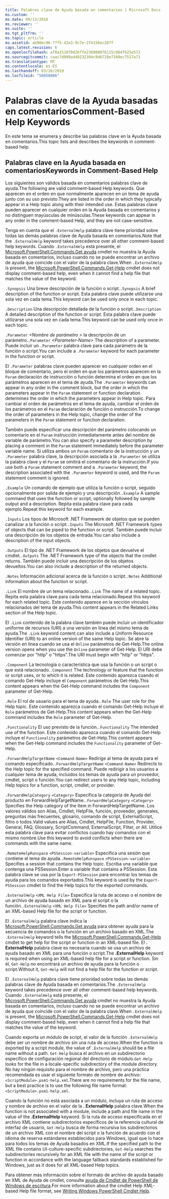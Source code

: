 ```yaml
---
title: Palabras clave de Ayuda basada en comentarios | Microsoft Docs
ms.custom: ''
ms.date: 09/13/2016
ms.reviewer: ''
ms.suite: ''
ms.tgt_pltfrm: ''
ms.topic: article
ms.assetid: ab90ec96-77f5-42e3-9c7e-2f4156ec207f
caps.latest.revision: 6
ms.openlocfilehash: af8a151070d26ffe236800076115c964f625e572
ms.sourcegitcommit: caac7d098a448232304c9d6728e7340ec7517a71
ms.translationtype: MT
ms.contentlocale: es-ES
ms.lasthandoff: 03/16/2019
ms.locfileid: "58058086"
---
```

# <a name="comment-based-help-keywords"></a><span data-ttu-id="b8a5b-102">Palabras clave de la Ayuda basadas en comentarios</span><span class="sxs-lookup"><span data-stu-id="b8a5b-102">Comment-Based Help Keywords</span></span>

<span data-ttu-id="b8a5b-103">En este tema se enumera y describe las palabras clave en la Ayuda basada en comentarios.</span><span class="sxs-lookup"><span data-stu-id="b8a5b-103">This topic lists and describes the keywords in comment-based help.</span></span>

## <a name="keywords-in-comment-based-help"></a><span data-ttu-id="b8a5b-104">Palabras clave en la Ayuda basada en comentarios</span><span class="sxs-lookup"><span data-stu-id="b8a5b-104">Keywords in Comment-Based Help</span></span>

<span data-ttu-id="b8a5b-105">Los siguientes son válidos basada en comentarios palabras clave de ayuda.</span><span class="sxs-lookup"><span data-stu-id="b8a5b-105">The following are valid comment-based Help keywords.</span></span> <span data-ttu-id="b8a5b-106">Que aparecen en el orden en que normalmente aparecen en un tema de ayuda junto con su uso previsto.</span><span class="sxs-lookup"><span data-stu-id="b8a5b-106">They are listed in the order in which they typically appear in a Help topic along with their intended use.</span></span> <span data-ttu-id="b8a5b-107">Estas palabras clave pueden aparecer en cualquier orden en la Ayuda basada en comentarios y no distinguen mayúsculas de minúsculas.</span><span class="sxs-lookup"><span data-stu-id="b8a5b-107">These keywords can appear in any order in the comment-based Help, and they are not case-sensitive.</span></span>

<span data-ttu-id="b8a5b-108">Tenga en cuenta que el `.ExternalHelp` palabra clave tiene prioridad sobre todas las demás palabras clave de Ayuda basada en comentarios.</span><span class="sxs-lookup"><span data-stu-id="b8a5b-108">Note that the `.ExternalHelp` keyword takes precedence over all other comment-based help keywords.</span></span> <span data-ttu-id="b8a5b-109">Cuando `.ExternalHelp` está presente, el [Microsoft.PowerShell.Commands.Get ayuda](/dotnet/api/Microsoft.PowerShell.Commands.Get-Help) cmdlet no muestra la Ayuda basada en comentarios, incluso cuando no se puede encontrar un archivo de ayuda que coincide con el valor de la palabra clave.</span><span class="sxs-lookup"><span data-stu-id="b8a5b-109">When `.ExternalHelp` is present, the [Microsoft.PowerShell.Commands.Get-Help](/dotnet/api/Microsoft.PowerShell.Commands.Get-Help) cmdlet does not display comment-based help, even when it cannot find a help file that matches the value of the keyword.</span></span>

<span data-ttu-id="b8a5b-110">`.Synopsis` Una breve descripción de la función o script.</span><span class="sxs-lookup"><span data-stu-id="b8a5b-110">`.Synopsis` A brief description of the function or script.</span></span> <span data-ttu-id="b8a5b-111">Esta palabra clave puede utilizarse una sola vez en cada tema.</span><span class="sxs-lookup"><span data-stu-id="b8a5b-111">This keyword can be used only once in each topic.</span></span>

<span data-ttu-id="b8a5b-112">`.Description` Una descripción detallada de la función o script.</span><span class="sxs-lookup"><span data-stu-id="b8a5b-112">`.Description` A detailed description of the function or script.</span></span> <span data-ttu-id="b8a5b-113">Esta palabra clave puede utilizarse una sola vez en cada tema.</span><span class="sxs-lookup"><span data-stu-id="b8a5b-113">This keyword can be used only once in each topic.</span></span>

<span data-ttu-id="b8a5b-114">`.Parameter` *\<Nombre de parámetro >* la descripción de un parámetro.</span><span class="sxs-lookup"><span data-stu-id="b8a5b-114">`.Parameter` *\<Parameter-Name>* The description of a parameter.</span></span> <span data-ttu-id="b8a5b-115">Puede incluir un `.Parameter` palabra clave para cada parámetro de la función o script.</span><span class="sxs-lookup"><span data-stu-id="b8a5b-115">You can include a `.Parameter` keyword for each parameter in the function or script.</span></span>

<span data-ttu-id="b8a5b-116">El `.Parameter` palabras clave pueden aparecer en cualquier orden en el bloque de comentario, pero el orden en que los parámetros aparecen en la `Param` declaración de instrucción o función determina el orden en que los parámetros aparecen en el tema de ayuda.</span><span class="sxs-lookup"><span data-stu-id="b8a5b-116">The `.Parameter` keywords can appear in any order in the comment block, but the order in which the parameters appear in the `Param` statement or function declaration determines the order in which the parameters appear in Help topic.</span></span> <span data-ttu-id="b8a5b-117">Para cambiar el orden de parámetros en el tema de ayuda, cambiar el orden de los parámetros en el `Param` declaración de función o instrucción.</span><span class="sxs-lookup"><span data-stu-id="b8a5b-117">To change the order of parameters in the Help topic, change the order of the parameters in the `Param` statement or function declaration.</span></span>

<span data-ttu-id="b8a5b-118">También puede especificar una descripción del parámetro colocando un comentario en el `Param` instrucción inmediatamente antes del nombre de variable de parámetro.</span><span class="sxs-lookup"><span data-stu-id="b8a5b-118">You can also specify a parameter description by placing a comment in the `Param` statement immediately before the parameter variable name.</span></span> <span data-ttu-id="b8a5b-119">Si utiliza ambos un `Param` comentario de la instrucción y un `.Parameter` palabra clave, la descripción asociada a la `.Parameter` se utiliza la palabra clave y el `Param` se omitirá el comentario de la instrucción.</span><span class="sxs-lookup"><span data-stu-id="b8a5b-119">If you use both a `Param` statement comment and a `.Parameter` keyword, the description associated with the `.Parameter` keyword is used, and the `Param` statement comment is ignored.</span></span>

<span data-ttu-id="b8a5b-120">`.Example` Un comando de ejemplo que utiliza la función o script, seguido opcionalmente por salida de ejemplo y una descripción.</span><span class="sxs-lookup"><span data-stu-id="b8a5b-120">`.Example` A sample command that uses the function or script, optionally followed by sample output and a description.</span></span> <span data-ttu-id="b8a5b-121">Repita esta palabra clave para cada ejemplo.</span><span class="sxs-lookup"><span data-stu-id="b8a5b-121">Repeat this keyword for each example.</span></span>

<span data-ttu-id="b8a5b-122">`.Inputs` Los tipos de Microsoft .NET Framework de objetos que se pueden canalizar a la función o script.</span><span class="sxs-lookup"><span data-stu-id="b8a5b-122">`.Inputs` The Microsoft .NET Framework types of objects that can be piped to the function or script.</span></span> <span data-ttu-id="b8a5b-123">También puede incluir una descripción de los objetos de entrada.</span><span class="sxs-lookup"><span data-stu-id="b8a5b-123">You can also include a description of the input objects.</span></span>

<span data-ttu-id="b8a5b-124">`.Outputs` El tipo de .NET Framework de los objetos que devuelve el cmdlet.</span><span class="sxs-lookup"><span data-stu-id="b8a5b-124">`.Outputs` The .NET Framework type of the objects that the cmdlet returns.</span></span> <span data-ttu-id="b8a5b-125">También puede incluir una descripción de los objetos devueltos.</span><span class="sxs-lookup"><span data-stu-id="b8a5b-125">You can also include a description of the returned objects.</span></span>

<span data-ttu-id="b8a5b-126">`.Notes` Información adicional acerca de la función o script.</span><span class="sxs-lookup"><span data-stu-id="b8a5b-126">`.Notes` Additional information about the function or script.</span></span>

<span data-ttu-id="b8a5b-127">`.Link` El nombre de un tema relacionado.</span><span class="sxs-lookup"><span data-stu-id="b8a5b-127">`.Link` The name of a related topic.</span></span> <span data-ttu-id="b8a5b-128">Repita esta palabra clave para cada tema relacionado.</span><span class="sxs-lookup"><span data-stu-id="b8a5b-128">Repeat this keyword for each related topic.</span></span> <span data-ttu-id="b8a5b-129">Este contenido aparece en la sección vínculos relacionados del tema de ayuda.</span><span class="sxs-lookup"><span data-stu-id="b8a5b-129">This content appears in the Related Links section of the Help topic.</span></span>

<span data-ttu-id="b8a5b-130">El `.Link` contenido de la palabra clave también puede incluir un identificador uniforme de recursos (URI) a una versión en línea del mismo tema de ayuda.</span><span class="sxs-lookup"><span data-stu-id="b8a5b-130">The `.Link` keyword content can also include a Uniform Resource Identifier (URI) to an online version of the same Help topic.</span></span> <span data-ttu-id="b8a5b-131">Se abre la versión en línea cuando se usa el `Online` parámetros de Get-Help.</span><span class="sxs-lookup"><span data-stu-id="b8a5b-131">The online version opens when you use the `Online` parameter of Get-Help.</span></span> <span data-ttu-id="b8a5b-132">El URI debe comenzar por "http" o "https".</span><span class="sxs-lookup"><span data-stu-id="b8a5b-132">The URI must begin with "http" or "https".</span></span>

<span data-ttu-id="b8a5b-133">`.Component` La tecnología o característica que usa la función o un script o que está relacionado.</span><span class="sxs-lookup"><span data-stu-id="b8a5b-133">`.Component` The technology or feature that the function or script uses, or to which it is related.</span></span> <span data-ttu-id="b8a5b-134">Este contenido aparezca cuando el comando Get-Help incluye el `Component` parámetros de Get-Help.</span><span class="sxs-lookup"><span data-stu-id="b8a5b-134">This content appears when the Get-Help command includes the `Component` parameter of Get-Help.</span></span>

<span data-ttu-id="b8a5b-135">`.Role` El rol de usuario para el tema de ayuda.</span><span class="sxs-lookup"><span data-stu-id="b8a5b-135">`.Role` The user role for the Help topic.</span></span> <span data-ttu-id="b8a5b-136">Este contenido aparezca cuando el comando Get-Help incluye el `Role` parámetros de Get-Help.</span><span class="sxs-lookup"><span data-stu-id="b8a5b-136">This content appears when the Get-Help command includes the `Role` parameter of Get-Help.</span></span>

<span data-ttu-id="b8a5b-137">`.Functionality` El uso previsto de la función.</span><span class="sxs-lookup"><span data-stu-id="b8a5b-137">`.Functionality` The intended use of the function.</span></span> <span data-ttu-id="b8a5b-138">Este contenido aparezca cuando el comando Get-Help incluye el `Functionality` parámetros de Get-Help.</span><span class="sxs-lookup"><span data-stu-id="b8a5b-138">This content appears when the Get-Help command includes the `Functionality` parameter of Get-Help.</span></span>

<span data-ttu-id="b8a5b-139">`.ForwardHelpTargetName` `<Command-Name>` Redirige al tema de ayuda para el comando especificado.</span><span class="sxs-lookup"><span data-stu-id="b8a5b-139">`.ForwardHelpTargetName` `<Command-Name>` Redirects to the Help topic for the specified command.</span></span> <span data-ttu-id="b8a5b-140">Puede redirigir a los usuarios a cualquier tema de ayuda, incluidos los temas de ayuda para un proveedor, cmdlet, script o función.</span><span class="sxs-lookup"><span data-stu-id="b8a5b-140">You can redirect users to any Help topic, including Help topics for a function, script, cmdlet, or provider.</span></span>

<span data-ttu-id="b8a5b-141">`.ForwardHelpCategory` `<Category>` Especifica la categoría de Ayuda del producto en ForwardHelpTargetName.</span><span class="sxs-lookup"><span data-stu-id="b8a5b-141">`.ForwardHelpCategory` `<Category>` Specifies the Help category of the item in ForwardHelpTargetName.</span></span> <span data-ttu-id="b8a5b-142">Los valores válidos son Alias, Cmdlet, HelpFile, función, proveedor, generales, preguntas más frecuentes, glosario, comando de script, ExternalScript, filtro o todos.</span><span class="sxs-lookup"><span data-stu-id="b8a5b-142">Valid values are Alias, Cmdlet, HelpFile, Function, Provider, General, FAQ, Glossary, ScriptCommand, ExternalScript, Filter, or All.</span></span> <span data-ttu-id="b8a5b-143">Utilice esta palabra clave para evitar conflictos cuando hay comandos con el mismo nombre.</span><span class="sxs-lookup"><span data-stu-id="b8a5b-143">Use this keyword to avoid conflicts when there are commands with the same name.</span></span>

<span data-ttu-id="b8a5b-144">`.RemoteHelpRunspace` `<PSSession-variable>` Especifica una sesión que contiene el tema de ayuda.</span><span class="sxs-lookup"><span data-stu-id="b8a5b-144">`.RemoteHelpRunspace` `<PSSession-variable>` Specifies a session that contains the Help topic.</span></span> <span data-ttu-id="b8a5b-145">Escriba una variable que contenga una PSSession.</span><span class="sxs-lookup"><span data-stu-id="b8a5b-145">Enter a variable that contains a PSSession.</span></span> <span data-ttu-id="b8a5b-146">Esta palabra clave se usa por la `Export-PSSession` para encontrar los temas de ayuda para los comandos exportados.</span><span class="sxs-lookup"><span data-stu-id="b8a5b-146">This keyword is used by the `Export-PSSession` cmdlet to find the Help topics for the exported commands.</span></span>

<span data-ttu-id="b8a5b-147">`.ExternalHelp` `<XML Help File>` Especifica la ruta de acceso o el nombre de un archivo de ayuda basado en XML para el script o la función.</span><span class="sxs-lookup"><span data-stu-id="b8a5b-147">`.ExternalHelp` `<XML Help File>` Specifies the path and/or name of an XML-based Help file for the script or function.</span></span>

<span data-ttu-id="b8a5b-148">El `.ExternalHelp` palabra clave indica la [Microsoft.PowerShell.Commands.Get ayuda](/dotnet/api/Microsoft.PowerShell.Commands.Get-Help) para obtener ayuda para la secuencia de comandos o la función en un archivo basado en XML.</span><span class="sxs-lookup"><span data-stu-id="b8a5b-148">The `.ExternalHelp` keyword tells the [Microsoft.PowerShell.Commands.Get-Help](/dotnet/api/Microsoft.PowerShell.Commands.Get-Help) cmdlet to get help for the script or function in an XML-based file.</span></span> <span data-ttu-id="b8a5b-149">El **. ExternalHelp** palabra clave es necesaria cuando se usa un archivo de ayuda basado en XML para una función o script.</span><span class="sxs-lookup"><span data-stu-id="b8a5b-149">The **.ExternalHelp** keyword is required when using an XML-based help file for a script or function.</span></span> <span data-ttu-id="b8a5b-150">Sin él, `Get-Help` no encontrará un archivo de ayuda para la función o script.</span><span class="sxs-lookup"><span data-stu-id="b8a5b-150">Without it, `Get-Help` will not find a help file for the function or script.</span></span>

<span data-ttu-id="b8a5b-151">El `.ExternalHelp` palabra clave tiene prioridad sobre todas las demás palabras clave de Ayuda basada en comentarios.</span><span class="sxs-lookup"><span data-stu-id="b8a5b-151">The `.ExternalHelp` keyword takes precedence over all other comment-based help keywords.</span></span> <span data-ttu-id="b8a5b-152">Cuando `.ExternalHelp` está presente, el [Microsoft.PowerShell.Commands.Get ayuda](/dotnet/api/Microsoft.PowerShell.Commands.Get-Help) cmdlet no muestra la Ayuda basada en comentarios, incluso cuando no se puede encontrar un archivo de ayuda que coincide con el valor de la palabra clave.</span><span class="sxs-lookup"><span data-stu-id="b8a5b-152">When `.ExternalHelp` is present, the [Microsoft.PowerShell.Commands.Get-Help](/dotnet/api/Microsoft.PowerShell.Commands.Get-Help) cmdlet does not display comment-based help, even when it cannot find a help file that matches the value of the keyword.</span></span>

<span data-ttu-id="b8a5b-153">Cuando exporta un módulo de script, el valor de la función `.ExternalHelp` debe ser un nombre de archivo sin una ruta de acceso.</span><span class="sxs-lookup"><span data-stu-id="b8a5b-153">When the function is exported by a script module, the value of `.ExternalHelp` should be a file name without a path.</span></span> <span data-ttu-id="b8a5b-154">`Get-Help` busca el archivo en un subdirectorio específico de configuración regional del directorio de módulo.</span><span class="sxs-lookup"><span data-stu-id="b8a5b-154">`Get-Help` looks for the file in a locale-specific subdirectory of the module directory.</span></span> <span data-ttu-id="b8a5b-155">No hay ningún requisito para el nombre de archivo, pero una práctica recomendada es usar el siguiente formato de nombre de archivo: `<ScriptModule>.psm1-help.xml`.</span><span class="sxs-lookup"><span data-stu-id="b8a5b-155">There are no requirements for the file name, but a best practice is to use the following file name format: `<ScriptModule>.psm1-help.xml`.</span></span>

<span data-ttu-id="b8a5b-156">Cuando la función no está asociada a un módulo, incluya un ruta de acceso y nombre de archivo en el valor de la **. ExternalHelp** palabra clave.</span><span class="sxs-lookup"><span data-stu-id="b8a5b-156">When the function is not associated with a module, include a path and file name in the value of the **.ExternalHelp** keyword.</span></span> <span data-ttu-id="b8a5b-157">Si la ruta de acceso especificada en el archivo XML contiene subdirectorios específicos de la referencia cultural de interfaz de usuario, `Get-Help` busca de forma recursiva los subdirectorios de un archivo XML con el nombre del script o la función de acuerdo con el idioma de reserva estándares establecidos para Windows, igual que lo hace para todos los temas de Ayuda basados en XML.</span><span class="sxs-lookup"><span data-stu-id="b8a5b-157">If the specified path to the XML file contains UI-culture-specific subdirectories, `Get-Help` searches the subdirectories recursively for an XML file with the name of the script or function in accordance with the language fallback standards established for Windows, just as it does for all XML-based Help topics.</span></span>

<span data-ttu-id="b8a5b-158">Para obtener más información sobre el formato de archivo de ayuda basado en XML de Ayuda de cmdlet, consulte [ayuda de Cmdlet de PowerShell de Windows de escritura](./writing-help-for-windows-powershell-cmdlets.md).</span><span class="sxs-lookup"><span data-stu-id="b8a5b-158">For more information about the cmdlet Help XML-based Help file format, see [Writing Windows PowerShell Cmdlet Help](./writing-help-for-windows-powershell-cmdlets.md).</span></span>